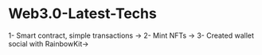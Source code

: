 # Web3.0-Latest-Techs
1- Smart contract, simple transactions →   2- Mint NFTs →  3- Created wallet social with RainbowKit→
